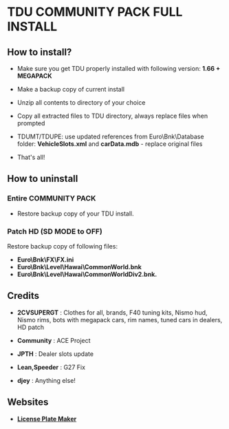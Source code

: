# TDU COMMUNITY PACK FULL INSTALL

## How to install?

- Make sure you get TDU properly installed with following version: **1.66 + MEGAPACK**

- Make a backup copy of current install

- Unzip all contents to directory of your choice

- Copy all extracted files to TDU directory, always replace files when prompted

- TDUMT/TDUPE: use updated references from Euro\Bnk\Database folder: **VehicleSlots.xml** and **carData.mdb** - replace original files

- That's all!


## How to uninstall

### Entire COMMUNITY PACK

- Restore backup copy of your TDU install.

### Patch HD (SD MODE to OFF)

Restore backup copy of following files:

- **Euro\Bnk\FX\FX.ini**
- **Euro\Bnk\Level\Hawai\CommonWorld.bnk** 
- **Euro\Bnk\Level\Hawai\CommonWorldDiv2.bnk.**


## Credits

- **2CVSUPERGT** : Clothes for all, brands, F40 tuning kits, Nismo hud, Nismo rims, bots with megapack cars, rim names, tuned cars in dealers, HD patch

- **Community** : ACE Project

- **JPTH** : Dealer slots update

- **Lean,Speeder** : G27 Fix

- **djey** : Anything else!


## Websites

- **[License Plate Maker](http://acme.com/licensemaker/licensemaker.cgi?state=Hawaii&text=2.00A&plate=1991&r=1461579615)**